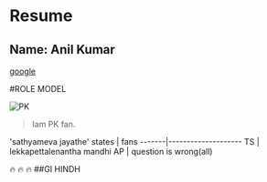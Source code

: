 # Resume
## Name: Anil Kumar
[google](HTTP://WWW.GOOGLE.COM)

#ROLE MODEL

![PK](https://assets.thehansindia.com/h-upload/2021/01/16/1025074-pawan.webp)

>Iam PK fan.

'sathyameva jayathe'
states | fans
-------|--------------------
TS     | lekkapettalenantha  mandhi
AP     |   question is wrong(all)

:fire: :fire: :fire:
##GI HINDH
